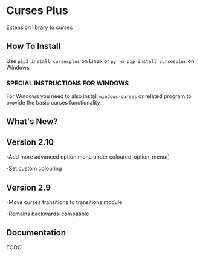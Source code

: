# Curses Plus
Extension library to curses

## How To Install
Use ```pip3 install cursesplus```
on Linux or ```py -m pip install cursesplus```
on Windows

### SPECIAL INSTRUCTIONS FOR WINDOWS

For Windows you need to also install ```windows-curses``` or related program
to provide the basic curses functionality

## What's New?

## Version 2.10

-Add more advanced option menu under coloured_option_menu()

-Set custom colouring

## Version 2.9

-Move curses transitions to transitions module

-Remains backwards-compatible

## Documentation

TODO